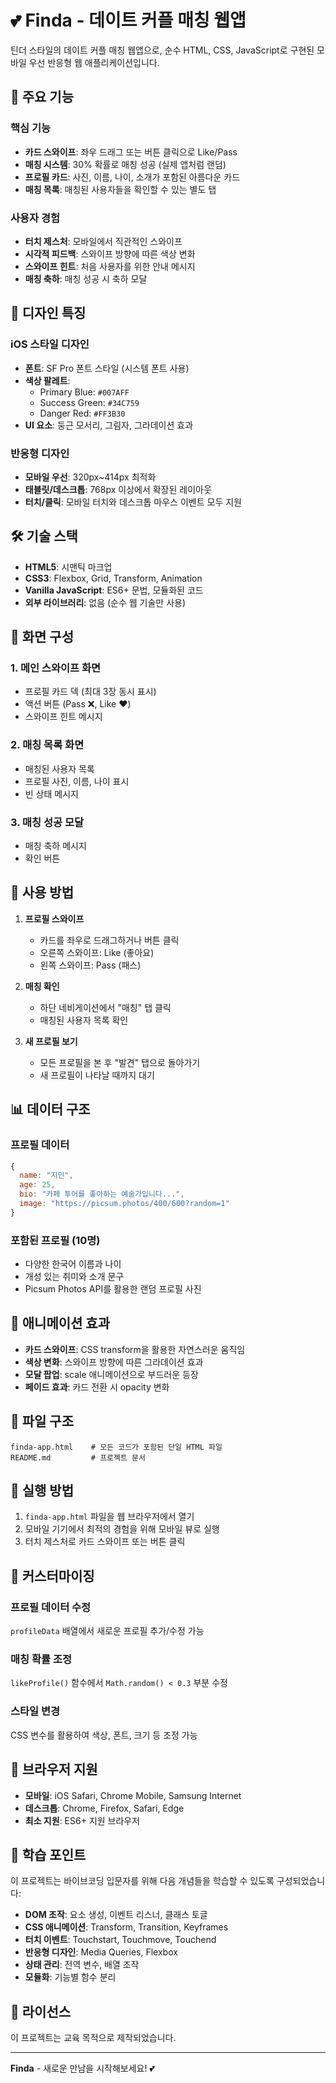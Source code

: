 # 💕 Finda - 데이트 커플 매칭 웹앱

틴더 스타일의 데이트 커플 매칭 웹앱으로, 순수 HTML, CSS, JavaScript로 구현된 모바일 우선 반응형 웹 애플리케이션입니다.

## 🚀 주요 기능

### 핵심 기능
- **카드 스와이프**: 좌우 드래그 또는 버튼 클릭으로 Like/Pass
- **매칭 시스템**: 30% 확률로 매칭 성공 (실제 앱처럼 랜덤)
- **프로필 카드**: 사진, 이름, 나이, 소개가 포함된 아름다운 카드
- **매칭 목록**: 매칭된 사용자들을 확인할 수 있는 별도 탭

### 사용자 경험
- **터치 제스처**: 모바일에서 직관적인 스와이프
- **시각적 피드백**: 스와이프 방향에 따른 색상 변화
- **스와이프 힌트**: 처음 사용자를 위한 안내 메시지
- **매칭 축하**: 매칭 성공 시 축하 모달

## 🎨 디자인 특징

### iOS 스타일 디자인
- **폰트**: SF Pro 폰트 스타일 (시스템 폰트 사용)
- **색상 팔레트**: 
  - Primary Blue: `#007AFF`
  - Success Green: `#34C759`
  - Danger Red: `#FF3B30`
- **UI 요소**: 둥근 모서리, 그림자, 그라데이션 효과

### 반응형 디자인
- **모바일 우선**: 320px~414px 최적화
- **태블릿/데스크톱**: 768px 이상에서 확장된 레이아웃
- **터치/클릭**: 모바일 터치와 데스크톱 마우스 이벤트 모두 지원

## 🛠️ 기술 스택

- **HTML5**: 시맨틱 마크업
- **CSS3**: Flexbox, Grid, Transform, Animation
- **Vanilla JavaScript**: ES6+ 문법, 모듈화된 코드
- **외부 라이브러리**: 없음 (순수 웹 기술만 사용)

## 📱 화면 구성

### 1. 메인 스와이프 화면
- 프로필 카드 덱 (최대 3장 동시 표시)
- 액션 버튼 (Pass ❌, Like ❤️)
- 스와이프 힌트 메시지

### 2. 매칭 목록 화면
- 매칭된 사용자 목록
- 프로필 사진, 이름, 나이 표시
- 빈 상태 메시지

### 3. 매칭 성공 모달
- 매칭 축하 메시지
- 확인 버튼

## 🎯 사용 방법

1. **프로필 스와이프**
   - 카드를 좌우로 드래그하거나 버튼 클릭
   - 오른쪽 스와이프: Like (좋아요)
   - 왼쪽 스와이프: Pass (패스)

2. **매칭 확인**
   - 하단 네비게이션에서 "매칭" 탭 클릭
   - 매칭된 사용자 목록 확인

3. **새 프로필 보기**
   - 모든 프로필을 본 후 "발견" 탭으로 돌아가기
   - 새 프로필이 나타날 때까지 대기

## 📊 데이터 구조

### 프로필 데이터
```javascript
{
  name: "지민",
  age: 25,
  bio: "카페 투어를 좋아하는 예술가입니다...",
  image: "https://picsum.photos/400/600?random=1"
}
```

### 포함된 프로필 (10명)
- 다양한 한국어 이름과 나이
- 개성 있는 취미와 소개 문구
- Picsum Photos API를 활용한 랜덤 프로필 사진

## 🎨 애니메이션 효과

- **카드 스와이프**: CSS transform을 활용한 자연스러운 움직임
- **색상 변화**: 스와이프 방향에 따른 그라데이션 효과
- **모달 팝업**: scale 애니메이션으로 부드러운 등장
- **페이드 효과**: 카드 전환 시 opacity 변화

## 📁 파일 구조

```
finda-app.html    # 모든 코드가 포함된 단일 HTML 파일
README.md         # 프로젝트 문서
```

## 🚀 실행 방법

1. `finda-app.html` 파일을 웹 브라우저에서 열기
2. 모바일 기기에서 최적의 경험을 위해 모바일 뷰로 실행
3. 터치 제스처로 카드 스와이프 또는 버튼 클릭

## 🔧 커스터마이징

### 프로필 데이터 수정
`profileData` 배열에서 새로운 프로필 추가/수정 가능

### 매칭 확률 조정
`likeProfile()` 함수에서 `Math.random() < 0.3` 부분 수정

### 스타일 변경
CSS 변수를 활용하여 색상, 폰트, 크기 등 조정 가능

## 📱 브라우저 지원

- **모바일**: iOS Safari, Chrome Mobile, Samsung Internet
- **데스크톱**: Chrome, Firefox, Safari, Edge
- **최소 지원**: ES6+ 지원 브라우저

## 🎯 학습 포인트

이 프로젝트는 바이브코딩 입문자를 위해 다음 개념들을 학습할 수 있도록 구성되었습니다:

- **DOM 조작**: 요소 생성, 이벤트 리스너, 클래스 토글
- **CSS 애니메이션**: Transform, Transition, Keyframes
- **터치 이벤트**: Touchstart, Touchmove, Touchend
- **반응형 디자인**: Media Queries, Flexbox
- **상태 관리**: 전역 변수, 배열 조작
- **모듈화**: 기능별 함수 분리

## 📄 라이선스

이 프로젝트는 교육 목적으로 제작되었습니다.

---

**Finda** - 새로운 만남을 시작해보세요! 💕
